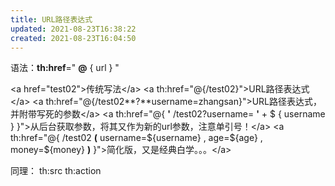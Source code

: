 ```yaml
---
title: URL路径表达式
updated: 2021-08-23T16:38:22
created: 2021-08-23T16:04:50
---
```


语法：**th:href**=" **@** { url } "

\<a href="test02"\>传统写法\</a\>
\<a th:href="@{/test02}"\>URL路径表达式\</a\>
\<a th:href="@{/test02**?**username=zhangsan}"\>URL路径表达式，并附带写死的参数\</a\>
\<a th:href="@{ **'** /test02?username= **'** + \$ { username } }"\>从后台获取参数，将其又作为新的url参数，注意单引号！\</a\>
\<a th:href="@{ /test02 **(** username=\${username} , age=\${age} , money=\${money} **)** }"\>简化版，又是经典白学。。。\</a\>

同理：
th:src
th:action


